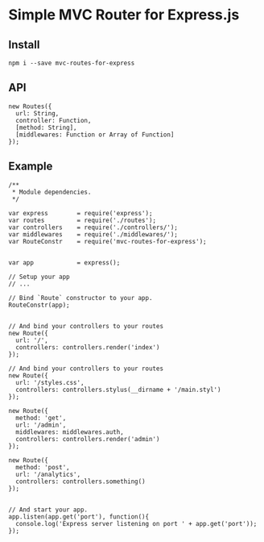 # Simple MVC Router for Express.js


## Install

    npm i --save mvc-routes-for-express

## API

    new Routes({
      url: String,
      controller: Function,
      [method: String],
      [middlewares: Function or Array of Function]
    });


## Example  


```JS
/**
 * Module dependencies.
 */

var express        = require('express');
var routes         = require('./routes');
var controllers    = require('./controllers/');
var middlewares    = require('./middlewares/');
var RouteConstr    = require('mvc-routes-for-express');


var app            = express();

// Setup your app 
// ... 

// Bind `Route` constructor to your app.
RouteConstr(app);


// And bind your controllers to your routes
new Route({
  url: '/',
  controllers: controllers.render('index')
});

// And bind your controllers to your routes
new Route({
  url: '/styles.css',
  controllers: controllers.stylus(__dirname + '/main.styl')
});

new Route({
  method: 'get',
  url: '/admin',
  middlewares: middlewares.auth,
  controllers: controllers.render('admin')
});

new Route({
  method: 'post',
  url: '/analytics',
  controllers: controllers.something()
});


// And start your app.
app.listen(app.get('port'), function(){
  console.log('Express server listening on port ' + app.get('port'));
});
```
